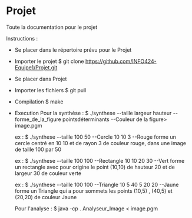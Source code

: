 # Projet
Toute la documentation pour le projet

Instructions :
 - Se placer dans le répertoire prévu pour le Projet
 - Importer le projet
	$ git clone https://github.com/INFO424-Equipe1/Projet.git
 - Se placer dans Projet
 - Importer les fichiers
	$ git pull
 - Compilation 
	$ make
 - Execution
	Pour la synthèse :
	$ ./synthese --taille largeur hauteur --forme_de_la_figure pointsdéterminants --Couleur de la figure> image.pgm

	ex :  $ ./synthese --taille 100 50 --Cercle 10 10 3 --Rouge
	forme un cercle centré en 10 10 et de rayon 3 de couleur rouge, dans une image de taille 100 par 50

	ex : $ ./synthese --taille 100 100 --Rectangle 10 10 20 30 --Vert
	forme un rectangle avec pour origine le point (10,10) de hauteur 20 et de largeur 30 de couleur verte

	ex : $ ./synthese --taille 100 100 --Triangle 10 5 40 5 20 20 --Jaune
	forme un Triangle qui a pour sommets les points (10,5) , (40,5) et (20,20) de couleur Jaune


	Pour l'analyse :
	$ java -cp . Analyseur_Image < image.pgm
